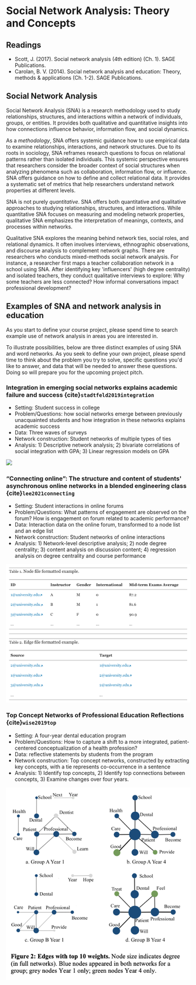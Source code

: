 # Social Network Analysis: Theory and Concepts


## Readings

- Scott, J. (2017). Social network analysis (4th edition) (Ch. 1). SAGE Publications.
- Carolan, B. V. (2014). Social network analysis and education: Theory, methods & applications (Ch. 1-2). SAGE Publications.

## Social Network Analysis

Social Network Analysis (SNA) is a research methodology used to study relationships, structures, and interactions within a network of individuals, groups, or entities. It provides both qualitative and quantitative insights into how connections influence behavior, information flow, and social dynamics.

As a *methodology*, SNA offers systemic guidance how to use empirical data to examine relationships, interactions, and network structures. Due to its roots in sociology, SNA reframes research questions to focus on relational patterns rather than isolated individuals. This systemic perspective ensures that researchers consider the broader context of social structures when analyzing phenomena such as collaboration, information flow, or influence. SNA offers guidance on how to define and collect relational data. It provides a systematic set of metrics that help researchers understand network properties at different levels. 

SNA is not purely *quantitative*. SNA offers both quantitative and qualitative approaches to studying relationships, structures, and interactions. While quantitative SNA focuses on measuring and modeling network properties, qualitative SNA emphasizes the interpretation of meanings, contexts, and processes within networks.

Qualitative SNA explores the meaning behind network ties, social roles, and relational dynamics. It often involves interviews, ethnographic observations, and discourse analysis to complement network graphs. There are researchers who conducts mixed-methods social network analysis. For instance, a researcher first maps a teacher collaboration network in a school using SNA. After identifying key 'influencers' (high degree centrality) and isolated teachers, they conduct qualitative interviews to explore: Why some teachers are less connected? How informal conversations impact professional development? 



## Examples of SNA and network analysis in education

As you start to define your course project, please spend time to search example use of network analysis in areas you are interested in. 

To illustrate possibilities, below are three distinct examples of using SNA and word networks. As you seek to define your own project, please spend time to think about the problem you try to solve, specific questions you'd like to answer, and data that will be needed to answer these questions. Doing so will prepare you for the upcoming project pitch. 

### Integration in emerging social networks explains academic failure and success {cite}`stadtfeld2019integration`

- Setting: Student success in college
- Problem/Questions: how social networks emerge between previously unacquainted students and how integration in these networks explains academic success
- Data: Three waves of surveys 
- Network construction: Student networks of multiple types of ties
- Analysis: 1) Descriptive network analysis; 2) bivariate correlations of social integration with GPA; 3) Linear regression models on GPA

![](https://www.pnas.org/cms/10.1073/pnas.1811388115/asset/0a16c6fa-faf3-42ed-8619-c193044470a5/assets/graphic/pnas.1811388115fig01.jpeg)


### “Connecting online”: The structure and content of students' asynchronous online networks in a blended engineering class {cite}`lee2021connecting`

- Setting: Student interactions in online forums
- Problem/Questions: What patterns of engagement are observed on the forum? How is engagement on forum related to academic performance?
- Data: Interaction data on the online forum, transformed to a node list and an edge list
- Network construction: Student networks of online interactions
- Analysis: 1) Network-level descriptive analysis; 2) node degree centrality; 3) content analysis on discussion content; 4) regression analysis on degree centrality and course performance

![](img/wk5-data-ex.png)


### Top Concept Networks of Professional Education Reflections {cite}`wise2019top`

- Setting: A four-year dental education program
- Problem/Questions: How to capture a shift to a more integrated, patient-centered conceptualization of a health profession?
- Data: reflective statements by students from the program
- Network construction: Top concept networks, constructed by extracting key concepts, with a tie represents co-occurrence in a sentence
- Analysis: 1) Identify top concepts, 2) Identify top connections between concepts, 3) Examine changes over four years.

![](img/wk5-wise.png)


